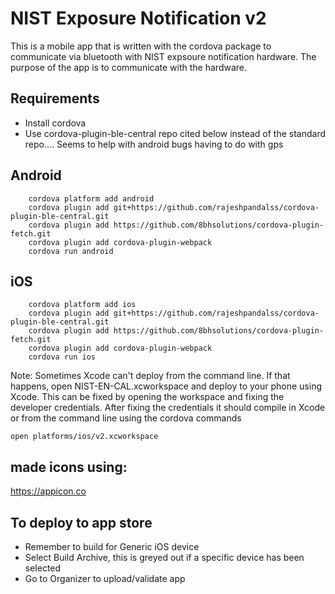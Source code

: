 #  NIST Exposure Notification v2

This is a mobile app that is written with the cordova package to communicate via bluetooth with NIST expsoure notification hardware.   The purpose of the app is to communicate with the hardware.

## Requirements
- Install cordova
- Use cordova-plugin-ble-central repo cited below instead of the standard repo.... Seems to help with android bugs having to do with gps
## Android

        cordova platform add android
        cordova plugin add git+https://github.com/rajeshpandalss/cordova-plugin-ble-central.git
        cordova plugin add https://github.com/8bhsolutions/cordova-plugin-fetch.git
        cordova plugin add cordova-plugin-webpack
        cordova run android

## iOS

        cordova platform add ios
        cordova plugin add git+https://github.com/rajeshpandalss/cordova-plugin-ble-central.git
        cordova plugin add https://github.com/8bhsolutions/cordova-plugin-fetch.git
        cordova plugin add cordova-plugin-webpack
        cordova run ios

Note: Sometimes Xcode can't deploy from the command line. If that happens, open NIST-EN-CAL.xcworkspace and deploy to your phone using Xcode.  This can be fixed by opening the workspace and fixing the developer credentials.   After fixing the credentials it should compile in Xcode or from the command line using the cordova commands

    open platforms/ios/v2.xcworkspace


## made icons using:
https://appicon.co
## To deploy to app store
-  Remember to build for Generic iOS device
-  Select Build Archive, this is greyed out if a specific device has been selected
-  Go to Organizer to upload/validate app
